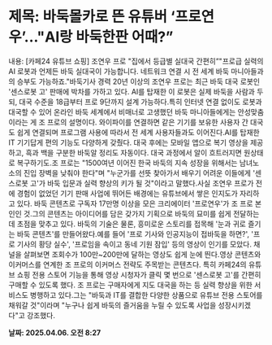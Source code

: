# **제목: 바둑몰카로 뜬 유튜버 ‘프로연우’..."AI랑 바둑한판 어때?”**

  내용: [카페24 유튜브 쇼핑] 조연우 프로 "집에서 등급별 실대국 간편히”"프로급 실력의 AI 로봇과 언제든 바둑 실대국이 가능합니다. 네트워크 연결 시 전 세계 바둑 마니아들과의 승부도 가능하죠."바둑기사 경력 20년 이상의 조연우 프로는 최근 바둑 대국 로봇인 '센스로봇 고' 판매에 박차를 가하고 있다. AI를 탑재한 이 로봇은 실제 바둑을 사람과 두되, 대국 수준을 18급부터 프로 9단까지 설계 가능하다.특히 인터넷 연결 없이도 로봇과 대국할 수 있어 온라인 바둑 세계에서 비매너로 고생했던 바둑 마니아들에게는 안성맞춤이라는 게 조 프로의 설명이다. 와이파이를 연결하면 같은 기기를 보유한 사용자 간 대국도 쉽게 연결되며 프로그램 사용에 따라서 전 세계 사용자들과도 이어진다.AI를 탑재한 IT 기기답게 편의 기능도 다양하게 갖췄다. 대국 후에는 모바일 앱으로 복기 영상을 제공하고, 흑과 백을 구분한 바둑알 정리도 자동이다. 대국 과정에서 알이 흐트러지면 원상태로 복구하기도.조 프로는 "1500여년 이어진 한국 바둑의 지속 성장을 위해서는 남녀노소의 진입 장벽을 낮춰야 한다"며 "누군가를 선뜻 찾아가서 배우기 어려운 이들에게 '센스로봇 고'가 바둑 입문과 실력 향상의 키가 될 것"이라고 말했다.사실 조연우 프로가 전에 경험이 없었던 기기 판매 사업에 뛰어든 배경에는 유튜브에서 쌓은 인지도가 자리하고 있다. 바둑 콘텐츠로 구독자 17만명 이상을 모은 크리에이터 '프로연우'가 조 프로 본인인 것.그의 콘텐츠는 아이디어를 담은 갖가지 기획으로 바둑의 묘미를 쉽게 전달하는 데 초점을 맞추고 있다. 바둑의 기술은 물론, 흥미로운 스토리를 접목해 '눈과 귀로 즐기는 바둑 콘텐츠'를 만들어왔다.예를 들어 '프로 기사와 인공지능이 접바둑을 하면?', '프로 기사의 황당 실수', '프로임을 속이고 동네 기원 잠입' 등의 영상이 인기를 모았다. 채널을 살펴보면 조회수가 100만~200만에 달하는 영상도 쉽게 눈에 띈다.영상 콘텐츠와 이커머스를 연계한 조 프로의 이커머스 전략도 주목받는 콘텐츠다. 특히 카페24의 유튜브 쇼핑 전용 스토어 기능을 통해 영상 시청자가 클릭 몇 번으로 '센스로봇 고'를 간편히 구매할 수 있도록 했다. 조 프로는 구매자에게 지도 대국을 하는 등 실력 향상을 위한 서비스도 병행하고 있다.그는 "바둑과 IT를 결합한 다양한 상품으로 유튜브 전용 스토어를 채워갈 것"이라며 "누구나 쉽게 바둑의 즐거움을 누릴 수 있도록 사업을 성장시키겠다"고 강조했다.

  **날짜: 2025.04.06. 오전 8:27**